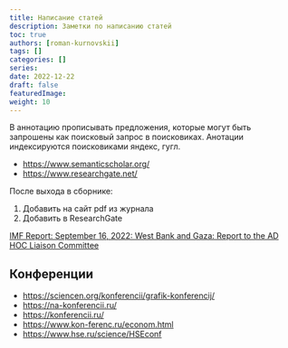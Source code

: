 ```yaml
---
title: Написание статей
description: Заметки по написанию статей
toc: true
authors: [roman-kurnovskii]
tags: []
categories: []
series:
date: 2022-12-22
draft: false
featuredImage:
weight: 10
---
```


В аннотацию прописывать предложения, которые могут быть запрошены как поисковый запрос в поисковиках. Анотации индексируются поисковиками яндекс, гугл.

- https://www.semanticscholar.org/
- https://www.researchgate.net/


После выхода в сборнике:
1. Добавить на сайт pdf из журнала
2. Добавить в ResearchGate


[IMF Report: September 16, 2022: West Bank and Gaza: Report to the AD HOC Liaison Committee](https://www.imf.org/en/Publications/CR/Issues/2022/09/15/West-Bank-and-Gaza-Report-to-the-AD-HOC-Liaison-Committee-523385)


## Конференции

- https://sciencen.org/konferencii/grafik-konferencij/
- https://na-konferencii.ru/
- https://konferencii.ru/
- https://www.kon-ferenc.ru/econom.html
- https://www.hse.ru/science/HSEconf